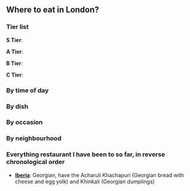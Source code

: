 ## Where to eat in London?



### Tier list

**S Tier**: 

**A Tier**: 

**B Tier**:

**C Tier**:


### By time of day


### By dish


### By occasion


### By neighbourhood




### Everything restaurant I have been to so far, in reverse chronological order

- **[Iberia](https://iberiarestaurant.co.uk/pimlicomenu.html)**: Georgian, have the Acharuli Khachapuri (Georgian bread with cheese and egg yolk) and 
Khinkali (Georgian dumplings)



